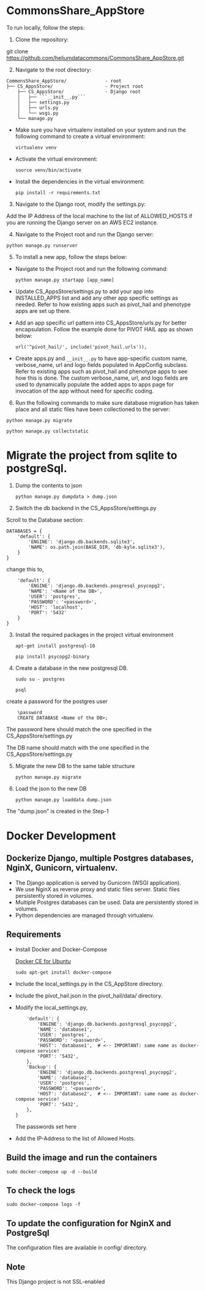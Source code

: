 # CommonsShare_AppStore

To run locally, follow the steps:

1) Clone the repository:

git clone https://github.com/heliumdatacommons/CommonsShare_AppStore.git

2) Navigate to the root directory:

```
CommonsShare_AppStore/              - root 
├── CS_AppsStore/                   - Project root
    ├── CS_AppsStore/               - Django root
    │   ├── ```__init__.py```
    │   ├── settings.py
    │   ├── urls.py
    │   └── wsgi.py
    └── manage.py
```

- Make sure you have virtualenv installed on your system and run the following command to create a virtual environment:

    ```virtualenv venv```

- Activate the virtual environment:

    ```source venv/bin/activate```

- Install the dependencies in the virtual environment:

    ```pip install -r requirements.txt```

3) Navigate to the Django root, modify the settings.py:

Add the IP Address of the local machine to the list of ALLOWED_HOSTS if you are running the Django server on an AWS EC2 instance.

4) Navigate to the Project root and run the Django server:

```python manage.py runserver```

5) To install a new app, follow the steps below:

- Navigate to the Project root and run the following command:

    ```python manage.py startapp [app_name]```

- Update CS_AppsStore/settings.py to add your app into INSTALLED_APPS list and add any other app specific settings as needed. Refer to how existing apps such as pivot_hail and phenotype apps are set up there.

- Add an app specific url pattern into CS_AppsStore/urls.py for better encapsulation. Follow the example done for PIVOT HAIL app as shown below:
    ```
    url('^pivot_hail/', include('pivot_hail.urls')),
    ```
- Create apps.py and ```__init__.py``` to have app-specific custom name, verbose_name, url and logo fields populated in AppConfig subclass. Refer to existing apps such as pivot_hail and phenotype apps to see how this is done. The custom verbose_name, url, and logo fields are used to dynamically populate the added apps to apps page for invocation of the app without need for specific coding.

6) Run the following commands to make sure database migration has taken place and all static files have been collectioned to the server:

```python manage.py migrate```

```python manage.py collectstatic```


# Migrate the project from sqlite to postgreSql.

1) Dump the contents to json

    ```python manage.py dumpdata > dump.json```

2) Switch the db backend in the CS_AppsStore/settings.py

Scroll to the Database section:

```
DATABASES = {
    'default': {
        'ENGINE': 'django.db.backends.sqlite3',
        'NAME': os.path.join(BASE_DIR, 'db-kyle.sqlite3'),
    }
}
```

change this to,


```DATABASES = {
    'default': {
        'ENGINE': 'django.db.backends.posgresql_psycopg2',
        'NAME': '<Name of the DB>',
        'USER': 'postgres',
        'PASSWORD': '<password>',
        'HOST': 'localhost',
        'PORT': '5432'
    }
}
```
    
3) Install the required packages in the project virtual environment

    ```apt-get install postgresql-10```

    ```pip install psycopg2-binary```

4) Create a database in the new postgresql DB. 

    ```sudo su - postgres```

    ```psql```

create a password for the postgres user
```
    \password
    CREATE DATABASE <Name of the DB>;
```    

The password here should match the one specified in the CS_AppsStore/settings.py

The DB name should match with the one specified in the CS_AppsStore/settings.py

5) Migrate the new DB to the same table structure

    
    ```python manage.py migrate```
    

6) Load the json to the new DB

    
    ```python manage.py loaddata dump.json```
    

The "dump.json" is created in the Step-1

# Docker Development
## Dockerize Django, multiple Postgres databases, NginX, Gunicorn, virtualenv.
- The Django application is served by Gunicorn (WSGI application).
- We use NginX as reverse proxy and static files server. Static files persistently stored in volumes.
- Multiple Postgres databases can be used. Data are persistently stored in volumes.
- Python dependencies are managed through virtualenv.

## Requirements
- Install Docker and Docker-Compose

  [Docker CE for Ubuntu](https://docs.docker.com/install/linux/docker-ce/ubuntu/)
  
  ```sudo apt-get install docker-compose```
- Include the local_settings.py in the CS_AppStore directory.
- Include the pivot_hail.json in the pivot_hail/data/ directory.
- Modify the local_settings.py,


    ```DATABASES = {
        'default': {
            'ENGINE': 'django.db.backends.postgresql_psycopg2',
            'NAME': 'database1',
            'USER': 'postgres',
            'PASSWORD': '<password>',
            'HOST': 'database1',  # <-- IMPORTANT: same name as docker-compose service!
            'PORT': '5432',
        },
        'Backup': {
            'ENGINE': 'django.db.backends.postgresql_psycopg2',
            'NAME': 'database2',
            'USER': 'postgres',
            'PASSWORD': '<password>',
            'HOST': 'database2',  # <-- IMPORTANT: same name as docker-compose service!
            'PORT': '5432',
        },
    }
    ```
    The passwords set here 
- Add the IP-Address to the list of Allowed Hosts.
    
## Build the image and run the containers
```sudo docker-compose up -d --build```

## To check the logs
```sudo docker-compose logs -f```

## To update the configuration for NginX and PostgreSql
The configuration files are available in config/ directory.

## Note
This Django project is not SSL-enabled

